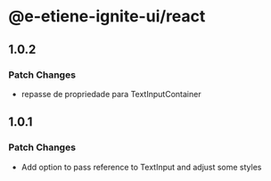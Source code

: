 # @e-etiene-ignite-ui/react

## 1.0.2

### Patch Changes

- repasse de propriedade para TextInputContainer

## 1.0.1

### Patch Changes

- Add option to pass reference to TextInput and adjust some styles

